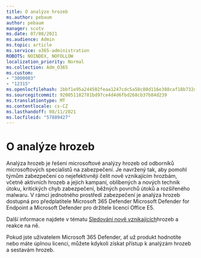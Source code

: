 ```yaml
---
title: O analýze hrozeb
ms.author: pebaum
author: pebaum
manager: scotv
ms.date: 07/08/2021
ms.audience: Admin
ms.topic: article
ms.service: o365-administration
ROBOTS: NOINDEX, NOFOLLOW
localization_priority: Normal
ms.collection: Adm_O365
ms.custom:
- "3000003"
- "12315"
ms.openlocfilehash: 1bbf1e95a244502feaa1247cdc5a58c80d116e388caf18b732d6ba0b85039418
ms.sourcegitcommit: 920051182781bd97ce4d4d6fbd268cb37b84d239
ms.translationtype: MT
ms.contentlocale: cs-CZ
ms.lasthandoff: 08/11/2021
ms.locfileid: "57889427"
---
```

# <a name="about-threat-analytics"></a>O analýze hrozeb

Analýza hrozeb je řešení microsoftové analýzy hrozeb od odborníků microsoftových specialistů na zabezpečení. Je navržený tak, aby pomohl týmům zabezpečení co nejefektivněji čelit nově vznikajícím hrozbám, včetně aktivních hrozeb a jejich kampaní, oblíbených a nových technik útoku, kritických chyb zabezpečení, běžných povrchů útoků a rozšířeného malwaru. V rámci jednotného prostředí zabezpečení je analýza hrozeb dostupná pro předplatitele Microsoft 365 Defender Microsoft Defender for Endpoint a Microsoft Defender pro držitele licencí Office E5. 

Další informace najdete v tématu [Sledování nově vznikajících](https://docs.microsoft.com/microsoft-365/security/defender/threat-analytics)hrozeb a reakce na ně.

Pokud jste uživatelem Microsoft 365 Defender, ať už produkt hodnotíte nebo máte úplnou licenci, můžete kdykoli získat přístup k analýzám hrozeb a sestavám hrozeb. 